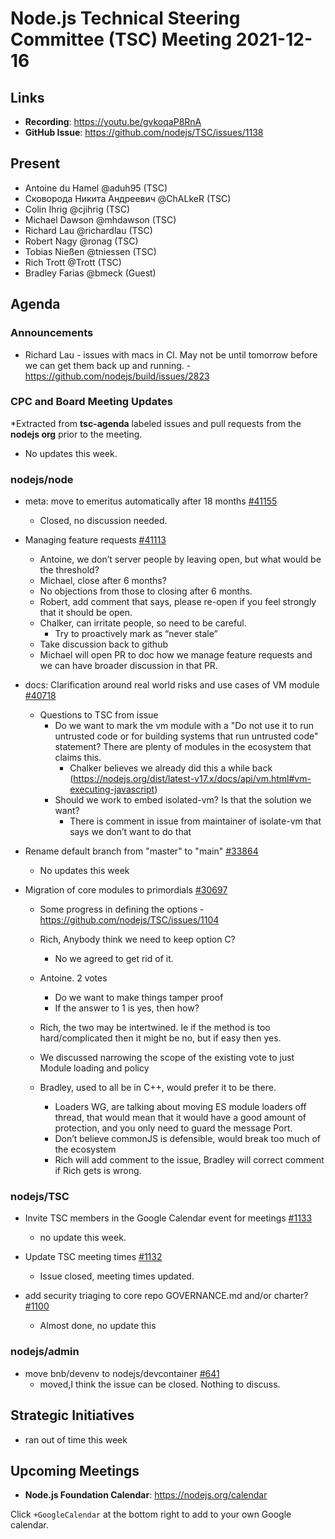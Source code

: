 # Node.js Technical Steering Committee (TSC) Meeting 2021-12-16

## Links

* **Recording**:  <https://youtu.be/gvkoqaP8RnA>
* **GitHub Issue**: <https://github.com/nodejs/TSC/issues/1138>

## Present

* Antoine du Hamel @aduh95 (TSC)
* Сковорода Никита Андреевич @ChALkeR (TSC)
* Colin Ihrig @cjihrig (TSC)
* Michael Dawson @mhdawson (TSC)
* Richard Lau @richardlau (TSC)
* Robert Nagy @ronag (TSC)
* Tobias Nießen @tniessen (TSC)
* Rich Trott @Trott (TSC)
* Bradley Farias @bmeck (Guest)

## Agenda

### Announcements

* Richard Lau - issues with macs in CI. May not be until tomorrow before we can get them back up and
  running.  - <https://github.com/nodejs/build/issues/2823>

### CPC and Board Meeting Updates

*Extracted from **tsc-agenda** labeled issues and pull requests from the **nodejs org** prior to the meeting.

* No updates this week.

### nodejs/node

* meta: move to emeritus automatically after 18 months [#41155](https://github.com/nodejs/node/pull/41155)
  * Closed, no discussion needed.

* Managing feature requests [#41113](https://github.com/nodejs/node/issues/41113)
  * Antoine, we don’t server people by leaving open, but what would be the threshold?
  * Michael, close after 6 months?
  * No objections from those to closing after 6 months.
  * Robert, add comment that says, please re-open if you feel strongly that it should be open.
  * Chalker, can irritate people, so need to be careful.
    * Try to proactively mark as “never stale”
  * Take discussion back to github
  * Michael will open PR to doc how we manage feature requests and we can have broader
    discussion in that PR.

* docs: Clarification around real world risks and use cases of VM module [#40718](https://github.com/nodejs/node/issues/40718)
  * Questions to TSC from issue
    * Do we want to mark the vm module with a "Do not use it to run untrusted code or for building systems that run untrusted code" statement? There are plenty of modules in the ecosystem that claims this.
      * Chalker believes we already did this a while back (<https://nodejs.org/dist/latest-v17.x/docs/api/vm.html#vm-executing-javascript>)
    * Should we work to embed isolated-vm? Is that the solution we want?
      * There is comment in issue from maintainer of isolate-vm that says we don’t want to do that
* Rename default branch from "master" to "main" [#33864](https://github.com/nodejs/node/issues/33864)
  * No updates this week

* Migration of core modules to primordials [#30697](https://github.com/nodejs/node/issues/30697)
  * Some progress in defining the options -  <https://github.com/nodejs/TSC/issues/1104>
  * Rich, Anybody think we need to keep option C?
    * No we agreed to get rid of it.
  * Antoine. 2 votes
    * Do we want to make things tamper proof
    * If the answer to 1 is yes, then how?
  * Rich, the two may be intertwined. Ie if the method is too hard/complicated then it might be no,
    but if easy then yes.

  * We discussed narrowing the scope of the existing vote to just Module loading and policy
  * Bradley, used to all be in C++, would prefer it to be there.
    * Loaders WG, are talking about moving ES module loaders off thread, that would mean
      that it would have a good amount of protection, and you only need to guard the message
      Port.
    * Don’t believe commonJS is defensible, would break too much of the ecosystem
    * Rich will add comment to the issue, Bradley will correct comment if Rich gets is wrong.

### nodejs/TSC

* Invite TSC members in the Google Calendar event for meetings [#1133](https://github.com/nodejs/TSC/issues/1133)
  * no update this week.

* Update TSC meeting times [#1132](https://github.com/nodejs/TSC/issues/1132)
  * Issue closed, meeting times updated.

* add security triaging to core repo GOVERNANCE.md and/or charter? [#1100](https://github.com/nodejs/TSC/issues/1100)
  * Almost done, no update this

### nodejs/admin

* move bnb/devenv to nodejs/devcontainer [#641](https://github.com/nodejs/admin/issues/641)
  * moved,I think the issue can be closed. Nothing to discuss.

## Strategic Initiatives

* ran out of time this week

## Upcoming Meetings

* **Node.js Foundation Calendar**: <https://nodejs.org/calendar>

Click `+GoogleCalendar` at the bottom right to add to your own Google calendar.
